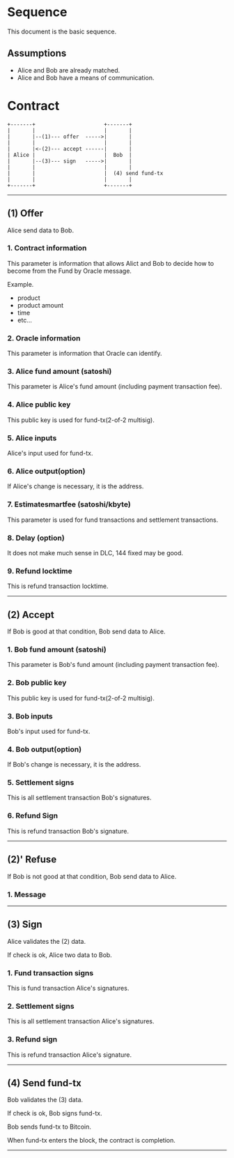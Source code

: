 # Sequence

This document is the basic sequence.

## Assumptions

- Alice and Bob are already matched.
- Alice and Bob have a means of communication.

# Contract

    +-------+                      +-------+
    |       |                      |       |
    |       |--(1)--- offer  ----->|       |
    |       |                      |       |
    |       |<-(2)--- accept ------|       |
    | Alice |                      |  Bob  |
    |       |--(3)--- sign   ----->|       |
    |       |                      |       |
    |       |                      |  (4) send fund-tx
    |       |                      |       |
    +-------+                      +-------+


---
## (1) Offer

Alice send data to Bob.

### 1. Contract information

This parameter is information that allows Alict and Bob to decide how to become from the Fund by Oracle message.

Example.
- product
- product amount
- time
- etc...

### 2. Oracle information

This parameter is information that Oracle can identify.

### 3. Alice fund amount (satoshi)

This parameter is Alice's fund amount (including payment transaction fee).

### 4. Alice public key

This public key is used for fund-tx(2-of-2 multisig).

### 5. Alice inputs

Alice's input used for fund-tx.

### 6. Alice output(option)

If Alice's change is necessary, it is the address.

### 7. Estimatesmartfee (satoshi/kbyte)

This parameter is used for fund transactions and settlement transactions.

### 8. Delay (option)

It does not make much sense in DLC, 144 fixed may be good.

### 9. Refund locktime

This is refund transaction locktime.

---
## (2) Accept

If Bob is good at that condition, Bob send data to Alice.

### 1. Bob fund amount (satoshi)

This parameter is Bob's fund amount (including payment transaction fee).

### 2. Bob public key

This public key is used for fund-tx(2-of-2 multisig).

### 3. Bob inputs

Bob's input used for fund-tx.

### 4. Bob output(option)

If Bob's change is necessary, it is the address.

### 5. Settlement signs

This is all settlement transaction Bob's signatures.

### 6. Refund Sign

This is refund transaction Bob's signature.

---
## (2)' Refuse

If Bob is not good at that condition, Bob send data to Alice.

### 1. Message

---

## (3) Sign

Alice validates the (2) data.

If check is ok, Alice two data to Bob.

### 1. Fund transaction signs

This is fund transaction Alice's signatures.

### 2. Settlement signs

This is all settlement transaction Alice's signatures.

### 3. Refund sign

This is refund transaction Alice's signature.

---

## (4) Send fund-tx

Bob validates the (3) data.

If check is ok, Bob signs fund-tx.

Bob sends fund-tx to Bitcoin.

When fund-tx enters the block, the contract is completion.

---